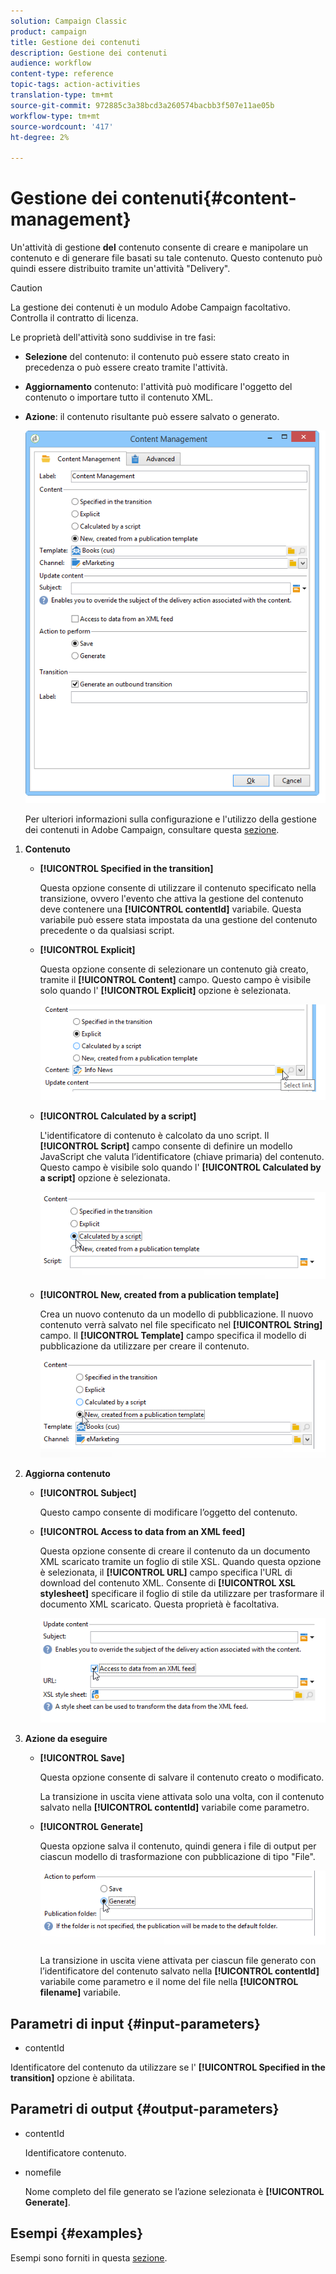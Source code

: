 ```yaml
---
solution: Campaign Classic
product: campaign
title: Gestione dei contenuti
description: Gestione dei contenuti
audience: workflow
content-type: reference
topic-tags: action-activities
translation-type: tm+mt
source-git-commit: 972885c3a38bcd3a260574bacbb3f507e11ae05b
workflow-type: tm+mt
source-wordcount: '417'
ht-degree: 2%

---
```



# Gestione dei contenuti{#content-management}

Un&#39;attività di gestione **del** contenuto consente di creare e manipolare un contenuto e di generare file basati su tale contenuto. Questo contenuto può quindi essere distribuito tramite un&#39;attività &quot;Delivery&quot;.

>[!CAUTION]
>
>La gestione dei contenuti è un modulo Adobe Campaign  facoltativo. Controlla il contratto di licenza.

Le proprietà dell&#39;attività sono suddivise in tre fasi:

* **Selezione** del contenuto: il contenuto può essere stato creato in precedenza o può essere creato tramite l&#39;attività.
* **Aggiornamento** contenuto: l&#39;attività può modificare l&#39;oggetto del contenuto o importare tutto il contenuto XML.
* **Azione**: il contenuto risultante può essere salvato o generato.

   ![](assets/content_mgmt_edit.png)

   Per ulteriori informazioni sulla configurazione e l&#39;utilizzo della gestione dei contenuti in  Adobe Campaign, consultare questa [sezione](../../delivery/using/about-content-management.md).

1. **Contenuto**

   * **[!UICONTROL Specified in the transition]**

      Questa opzione consente di utilizzare il contenuto specificato nella transizione, ovvero l&#39;evento che attiva la gestione del contenuto deve contenere una **[!UICONTROL contentId]** variabile. Questa variabile può essere stata impostata da una gestione del contenuto precedente o da qualsiasi script.

   * **[!UICONTROL Explicit]**

      Questa opzione consente di selezionare un contenuto già creato, tramite il **[!UICONTROL Content]** campo. Questo campo è visibile solo quando l&#39; **[!UICONTROL Explicit]** opzione è selezionata.

      ![](assets/content_mgmt_explicit.png)

   * **[!UICONTROL Calculated by a script]**

      L&#39;identificatore di contenuto è calcolato da uno script. Il **[!UICONTROL Script]** campo consente di definire un modello JavaScript che valuta l’identificatore (chiave primaria) del contenuto. Questo campo è visibile solo quando l&#39; **[!UICONTROL Calculated by a script]** opzione è selezionata.

      ![](assets/content_mgmt_script.png)

   * **[!UICONTROL New, created from a publication template]**

      Crea un nuovo contenuto da un modello di pubblicazione. Il nuovo contenuto verrà salvato nel file specificato nel **[!UICONTROL String]** campo. Il **[!UICONTROL Template]** campo specifica il modello di pubblicazione da utilizzare per creare il contenuto.

      ![](assets/content_mgmt_new.png)

1. **Aggiorna contenuto**

   * **[!UICONTROL Subject]**

      Questo campo consente di modificare l’oggetto del contenuto.

   * **[!UICONTROL Access to data from an XML feed]**

      Questa opzione consente di creare il contenuto da un documento XML scaricato tramite un foglio di stile XSL. Quando questa opzione è selezionata, il **[!UICONTROL URL]** campo specifica l&#39;URL di download del contenuto XML. Consente di **[!UICONTROL XSL stylesheet]** specificare il foglio di stile da utilizzare per trasformare il documento XML scaricato. Questa proprietà è facoltativa.

      ![](assets/content_mgmt_xmlcontent.png)

1. **Azione da eseguire**

   * **[!UICONTROL Save]**

      Questa opzione consente di salvare il contenuto creato o modificato.

      La transizione in uscita viene attivata solo una volta, con il contenuto salvato nella **[!UICONTROL contentId]** variabile come parametro.

   * **[!UICONTROL Generate]**

      Questa opzione salva il contenuto, quindi genera i file di output per ciascun modello di trasformazione con pubblicazione di tipo &quot;File&quot;.

      ![](assets/content_mgmt_generate.png)

      La transizione in uscita viene attivata per ciascun file generato con l’identificatore del contenuto salvato nella **[!UICONTROL contentId]** variabile come parametro e il nome del file nella **[!UICONTROL filename]** variabile.

## Parametri di input {#input-parameters}

* contentId

Identificatore del contenuto da utilizzare se l&#39; **[!UICONTROL Specified in the transition]** opzione è abilitata.

## Parametri di output {#output-parameters}

* contentId

   Identificatore contenuto.

* nomefile

   Nome completo del file generato se l’azione selezionata è **[!UICONTROL Generate]**.

## Esempi {#examples}

Esempi sono forniti in questa [sezione](../../delivery/using/automating-via-workflows.md#examples).
